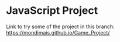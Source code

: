 ﻿# JavaScript Project
Link to try some of the project in this branch:
https://mondimais.github.io/Game_Project/

